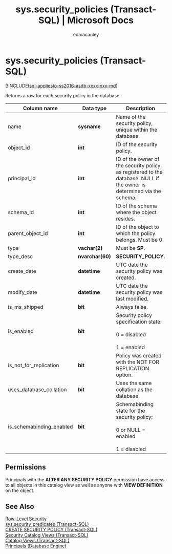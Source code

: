 ﻿---
title: "sys.security_policies (Transact-SQL) | Microsoft Docs"
ms.custom: ""
ms.date: "06/10/2016"
ms.prod: "sql-non-specified"
ms.prod_service: "database-engine, sql-database"
ms.service: ""
ms.component: "system-catalog-views"
ms.reviewer: ""
ms.suite: "sql"
ms.technology: 
  - "database-engine"
ms.tgt_pltfrm: ""
ms.topic: "language-reference"
applies_to: 
  - "Azure SQL Database"
  - "SQL Server 2016 Preview"
f1_keywords: 
  - "SYS.SECURITY_POLICIES_TSQL"
  - "SECURITY_POLICIES_TSQL"
  - "SYS.SECURITY_POLICIES"
  - "SECURITY_POLICIES"
dev_langs: 
  - "TSQL"
helpviewer_keywords: 
  - "sys.security_policies catalog view"
  - "security_policies catalog view"
ms.assetid: 35362f5b-e601-4049-9e1d-c5307e823831
caps.latest.revision: 9
author: "edmacauley"
ms.author: "edmaca"
manager: "craigg"
ms.workload: "Inactive"
monikerRange: "= azuresqldb-current || >= sql-server-2016 || = sqlallproducts-allversions"
---
# sys.security_policies (Transact-SQL)
[!INCLUDE[tsql-appliesto-ss2016-asdb-xxxx-xxx-md](../../includes/tsql-appliesto-ss2016-asdb-xxxx-xxx-md.md)]

  Returns a row for each security policy in the database.  
  
|Column name|Data type|Description|  
|-----------------|---------------|-----------------|  
|name|**sysname**|Name of the security policy, unique within the database.|  
|object_id|**int**|ID of the security policy.|  
|principal_id|**int**|ID of the owner of the security policy, as registered to the database. NULL if the owner is determined via the schema.|  
|schema_id|**int**|ID of the schema where the object resides.|  
|parent_object_id|**int**|ID of the object to which the policy belongs. Must be 0.|  
|type|**vachar(2)**|Must be **SP**.|  
|type_desc|**nvarchar(60)**|**SECURITY_POLICY**.|  
|create_date|**datetime**|UTC date the security policy was created.|  
|modify_date|**datetime**|UTC date the security policy was last modified.|  
|is_ms_shipped|**bit**|Always false.|  
|is_enabled|**bit**|Security policy specification state:<br /><br /> 0 = disabled<br /><br /> 1 = enabled|  
|is_not_for_replication|**bit**|Policy was created with the NOT FOR REPLICATION option.|  
|uses_database_collation|**bit**|Uses the same collation as the database.|  
|is_schemabinding_enabled|**bit**|Schemabinding state for the security policy:<br /><br /> 0 or NULL = enabled<br /><br /> 1 = disabled|  
  
## Permissions  
 Principals with the **ALTER ANY SECURITY POLICY** permission have access to all objects in this catalog view as well as anyone with **VIEW DEFINITION** on the object.  
  
## See Also  
 [Row-Level Security](../../relational-databases/security/row-level-security.md)   
 [sys.security_predicates &#40;Transact-SQL&#41;](../../relational-databases/system-catalog-views/sys-security-predicates-transact-sql.md)   
 [CREATE SECURITY POLICY &#40;Transact-SQL&#41;](../../t-sql/statements/create-security-policy-transact-sql.md)   
 [Security Catalog Views &#40;Transact-SQL&#41;](../../relational-databases/system-catalog-views/security-catalog-views-transact-sql.md)   
 [Catalog Views &#40;Transact-SQL&#41;](../../relational-databases/system-catalog-views/catalog-views-transact-sql.md)   
 [Principals &#40;Database Engine&#41;](../../relational-databases/security/authentication-access/principals-database-engine.md)  
  
  
